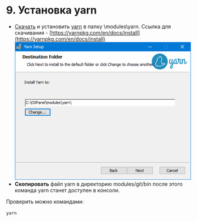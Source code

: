 # 9. Установка yarn
* [Скачать](https://yarnpkg.com/en/docs/install) и установить [yarn](https://yarnpkg.com/) в папку \modules\yarn\. Ссылка для скачивания - [https://yarnpkg.com/en/docs/install](https://yarnpkg.com/en/docs/install)
![Установка yarn](../img/install-yarn.png "Установка yarn") 
* **Скопировать** файл yarn в директорию modules/git/bin 
после этого команда yarn станет доступен в консоли.

Проверить можно командами:
```bash
yarn
```